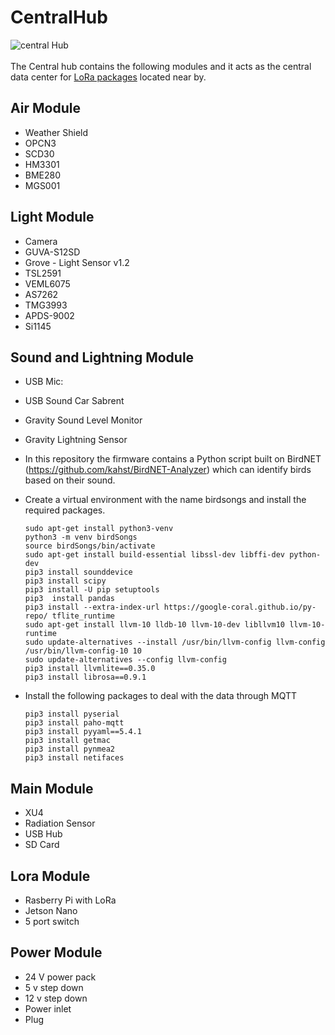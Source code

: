 # CentralHub
![central Hub](https://github.com/mi3nts/centralHub/blob/master/res/centralHub.png)
</br>
</br>
The Central hub contains the following modules and it acts as the central data center for [LoRa packages](https://github.com/mi3nts/loRaNode) located near by. 

## Air Module 
 - Weather Shield
 - OPCN3  
 - SCD30  
 - HM3301 
 - BME280 
 - MGS001 
  
 ## Light Module 
- Camera                    
- GUVA-S12SD                
- Grove - Light Sensor v1.2 
- TSL2591                     
- VEML6075                  
- AS7262                    
- TMG3993                   
- APDS-9002                 
- Si1145                    

## Sound and Lightning Module 
- USB Mic:                    
- USB Sound Car Sabrent       
- Gravity Sound Level Monitor  
- Gravity Lightning Sensor 
- In this repository the firmware contains a Python script built on BirdNET (https://github.com/kahst/BirdNET-Analyzer) which can identify birds based on their sound.
- Create a virtual environment with the name birdsongs and install the required packages. 

  ```
  sudo apt-get install python3-venv
  python3 -m venv birdSongs
  source birdSongs/bin/activate
  sudo apt-get install build-essential libssl-dev libffi-dev python-dev
  pip3 install sounddevice
  pip3 install scipy
  pip3 install -U pip setuptools
  pip3  install pandas
  pip3 install --extra-index-url https://google-coral.github.io/py-repo/ tflite_runtime
  sudo apt-get install llvm-10 lldb-10 llvm-10-dev libllvm10 llvm-10-runtime
  sudo update-alternatives --install /usr/bin/llvm-config llvm-config /usr/bin/llvm-config-10 10
  sudo update-alternatives --config llvm-config
  pip3 install llvmlite==0.35.0
  pip3 install librosa==0.9.1
  ```
- Install the following packages to deal with the data through MQTT
  
  ```
  pip3 install pyserial
  pip3 install paho-mqtt
  pip3 install pyyaml==5.4.1
  pip3 install getmac
  pip3 install pynmea2
  pip3 install netifaces
  
  ```

## Main Module
- XU4  
- Radiation Sensor   
- USB Hub
- SD Card

## Lora Module 
- Rasberry Pi with LoRa 
- Jetson Nano 
- 5 port switch

## Power Module 
- 24 V power pack
- 5 v step down  
- 12 v step down 
- Power inlet 
- Plug

